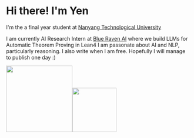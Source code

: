 # Hi there! I'm Yen

I'm the a final year student at [Nanyang Technological University](https://www.ntu.edu.sg/)

I am currently AI Research Intern at [Blue Raven AI](https://www.ntu.edu.sg/) where we build LLMs for Automatic Theorem Proving in Lean4
I am passonate about AI and NLP, particularly reasoning. I also write when I am free. Hopefully I will manage to publish one day :)

<p align="left">
    <img align="centre" src="https://github-readme-stats-eight-theta.vercel.app/api?username=duongngocyen&show_icons=true&hide_border=true&include_all_commits=true&count_private=true&bg_color=00000000&theme=tokyonight" height=180px/><img height="120px" src="https://github-readme-stats.vercel.app/api/top-langs/?username=duongngocyen&hide=html&hide_title=true&hide_border=true&layout=compact&langs_count=8&theme=tokyonight&bg_color=00000000" />
</p>
